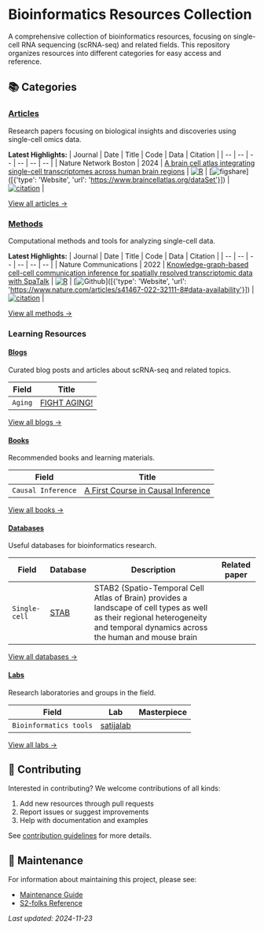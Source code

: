 # Bioinformatics Resources Collection

A comprehensive collection of bioinformatics resources, focusing on single-cell RNA sequencing (scRNA-seq) and related fields. This repository organizes resources into different categories for easy access and reference.

## 📚 Categories

### [Articles](https://mengxu98.github.io/Bioinformatics_resources_collection/posts/articles/index.html)
Research papers focusing on biological insights and discoveries using single-cell omics data.

**Latest Highlights:**
| Journal | Date | Title | Code | Data | Citation |
| -- | -- | -- | -- | -- | -- |
| Nature Network Boston | 2024 | [A brain cell atlas integrating single-cell transcriptomes across human brain regions](https://www.nature.com/articles/s41591-024-03150-z) | [![R](https://img.shields.io/badge/-R-198ce7)](https://github.com/rnacentre/BrainCellAtlas-reproducibility) | [![figshare](https://img.shields.io/badge/-figshare-c62764)]([{'type': 'Website', 'url': 'https://www.braincellatlas.org/dataSet'}]) | [![citation](https://img.shields.io/badge/dynamic/json?label=citation&query=citationCount&url=https%3A%2F%2Fapi.semanticscholar.org%2Fgraph%2Fv1%2Fpaper%2Fhttps://api.semanticscholar.org/graph/v1/paper/30b9f44100aa393b95cdc337d83e5c09ec57b223%3Ffields%3DcitationCount)](https://api.semanticscholar.org/graph/v1/paper/https://api.semanticscholar.org/graph/v1/paper/30b9f44100aa393b95cdc337d83e5c09ec57b223) |

[View all articles →](https://mengxu98.github.io/Bioinformatics_resources_collection/posts/articles/index.html)

### [Methods](https://mengxu98.github.io/Bioinformatics_resources_collection/posts/methods/index.html)
Computational methods and tools for analyzing single-cell data.

**Latest Highlights:**
| Journal | Date | Title | Code | Data | Citation |
| -- | -- | -- | -- | -- | -- |
| Nature Communications | 2022 | [Knowledge-graph-based cell-cell communication inference for spatially resolved transcriptomic data with SpaTalk](https://doi.org/10.1038/s41467-022-32111-8) | [![R](https://img.shields.io/badge/-R-198ce7)](https://github.com/ZJUFanLab/SpaTalk) | [![Github](https://img.shields.io/badge/-Github-336699)]([{'type': 'Website', 'url': 'https://www.nature.com/articles/s41467-022-32111-8#data-availability'}]) | [![citation](https://img.shields.io/badge/dynamic/json?label=citation&query=citationCount&url=https%3A%2F%2Fapi.semanticscholar.org%2Fgraph%2Fv1%2Fpaper%2Fhttps://api.semanticscholar.org/graph/v1/paper/7957b93e72b7775066da09cf9fb742eb2707b1f8%3Ffields%3DcitationCount)](https://api.semanticscholar.org/graph/v1/paper/https://api.semanticscholar.org/graph/v1/paper/7957b93e72b7775066da09cf9fb742eb2707b1f8) |

[View all methods →](https://mengxu98.github.io/Bioinformatics_resources_collection/posts/methods/index.html)

### Learning Resources

#### [Blogs](https://mengxu98.github.io/Bioinformatics_resources_collection/posts/blogs/index.html)
Curated blog posts and articles about scRNA-seq and related topics.

| Field | Title |
| -- | -- |
| `Aging` | [FIGHT AGING!](https://www.fightaging.org/) |

[View all blogs →](https://mengxu98.github.io/Bioinformatics_resources_collection/posts/blogs/index.html)

#### [Books](https://mengxu98.github.io/Bioinformatics_resources_collection/posts/blogs/index.html)
Recommended books and learning materials.

| Field | Title |
| -- | -- |
| `Causal Inference` | [A First Course in Causal Inference](https://arxiv.org/abs/2305.18793) |

[View all books →](https://mengxu98.github.io/Bioinformatics_resources_collection/posts/books/index.html)

#### [Databases](https://mengxu98.github.io/Bioinformatics_resources_collection/posts/blogs/index.html)
Useful databases for bioinformatics research.

| Field | Database | Description | Related paper |
| -- | -- | -- | -- |
| `Single-cell` | [STAB](https://mai.fudan.edu.cn/stab2/) | STAB2 (Spatio-Temporal Cell Atlas of Brain) provides a landscape of cell types as well as their regional heterogeneity and temporal dynamics across the human and mouse brain |  |

[View all databases →](https://mengxu98.github.io/Bioinformatics_resources_collection/posts/databases/index.html)

#### [Labs](https://mengxu98.github.io/Bioinformatics_resources_collection/posts/blogs/index.html)
Research laboratories and groups in the field.

| Field | Lab | Masterpiece |
| -- | -- | -- |
| `Bioinformatics tools` | [satijalab](https://satijalab.org/) | [](https://github.com/satijalab/seurat) |

[View all labs →](https://mengxu98.github.io/Bioinformatics_resources_collection/posts/labs/index.html)

## 🤝 Contributing
Interested in contributing? We welcome contributions of all kinds:
1. Add new resources through pull requests
2. Report issues or suggest improvements
3. Help with documentation and examples

See [contribution guidelines](https://mengxu98.github.io/Bioinformatics_resources_collection/posts/description/index.html) for more details.

## 📝 Maintenance
For information about maintaining this project, please see:
- [Maintenance Guide](https://mengxu98.github.io/Bioinformatics_resources_collection/posts/description/index.html)
- [S2-folks Reference](https://github.com/allenai/s2-folks/tree/main)

*Last updated: 2024-11-23*
